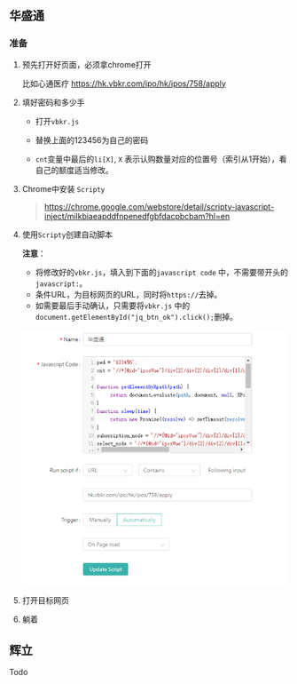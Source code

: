 ## 华盛通

### 准备

1. 预先打开好页面，必须拿chrome打开 

     比如心通医疗
     https://hk.vbkr.com/ipo/hk/ipos/758/apply

     

2. 填好密码和多少手  
   
   * 打开`vbkr.js`
   
   * 替换上面的123456为自己的密码
   
   * `cnt`变量中最后的`li[X]`,  `X` 表示认购数量对应的位置号（索引从1开始），看自己的额度适当修改。
   
3. Chrome中安装 `Scripty`

    > https://chrome.google.com/webstore/detail/scripty-javascript-inject/milkbiaeapddfnpenedfgbfdacpbcbam?hl=en

4. 使用`Scripty`创建自动脚本

    **注意**：
    
    * 将修改好的`vbkr.js`，填入到下面的`javascript code` 中，不需要带开头的`javascript:`。
    * 条件URL，为目标网页的URL，同时将`https://`去掉。
    * 如需要最后手动确认，只需要将`vbkr.js` 中的`document.getElementById("jq_btn_ok").click();`删掉。
    
    ![scripty_vbk](images/scripty_vbkr.png)

5. 打开目标网页

6. 躺着

   

## 辉立

Todo

